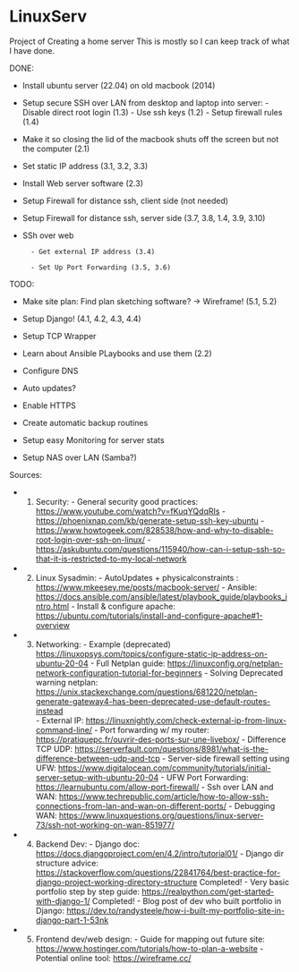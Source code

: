 # LinuxServ
Project of Creating a home server
This is mostly so I can keep track of what I have done.


DONE:

- Install ubuntu server (22.04) on old macbook (2014)

- Setup secure SSH over LAN from desktop and laptop into server:
        -  Disable direct root login (1.3)
        -  Use ssh keys (1.2)
        - Setup firewall rules (1.4)

- Make it so closing the lid of the macbook shuts off the screen but not the computer (2.1)
  
- Set static IP address (3.1, 3.2, 3.3)


- Install Web server software (2.3)

- Setup Firewall for distance ssh, client side (not needed)
  
- Setup Firewall for distance ssh, server side (3.7, 3.8, 1.4, 3.9, 3.10)

- SSh over web
  
        - Get external IP address (3.4)

        - Set Up Port Forwarding (3.5, 3.6)

TODO:

- Make site plan: Find plan sketching software? -> Wireframe! (5.1, 5.2)

- Setup Django! (4.1, 4.2, 4.3, 4.4)
  
- Setup TCP Wrapper

- Learn about Ansible PLaybooks and use them (2.2)

- Configure DNS

- Auto updates?

- Enable HTTPS

- Create automatic backup routines

- Setup easy Monitoring for server stats

- Setup NAS over LAN (Samba?)





Sources:
- 1. Security:
             -  General security good practices: https://www.youtube.com/watch?v=fKuqYQdqRIs
             -  https://phoenixnap.com/kb/generate-setup-ssh-key-ubuntu
             -  https://www.howtogeek.com/828538/how-and-why-to-disable-root-login-over-ssh-on-linux/
             -  https://askubuntu.com/questions/115940/how-can-i-setup-ssh-so-that-it-is-restricted-to-my-local-network
- 2. Linux Sysadmin:
             -  AutoUpdates + physicalconstraints : https://www.mkeesey.me/posts/macbook-server/
             -  Ansible: https://docs.ansible.com/ansible/latest/playbook_guide/playbooks_intro.html
             -  Install & configure apache: https://ubuntu.com/tutorials/install-and-configure-apache#1-overview
        
- 3. Networking:
             -  Example (deprecated) https://linuxopsys.com/topics/configure-static-ip-address-on-ubuntu-20-04
             -  Full Netplan guide: https://linuxconfig.org/netplan-network-configuration-tutorial-for-beginners
             -  Solving Deprecated warning netplan: https://unix.stackexchange.com/questions/681220/netplan-generate-gateway4-has-been-deprecated-use-default-routes-instead        
             -  External IP: https://linuxnightly.com/check-external-ip-from-linux-command-line/
             -  Port forwarding w/ my router: https://pratiquepc.fr/ouvrir-des-ports-sur-une-livebox/
             -  Difference TCP UDP: https://serverfault.com/questions/8981/what-is-the-difference-between-udp-and-tcp
             -  Server-side firewall setting using UFW: https://www.digitalocean.com/community/tutorials/initial-server-setup-with-ubuntu-20-04
             -  UFW Port Forwarding: https://learnubuntu.com/allow-port-firewall/
             -  Ssh over LAN and WAN: https://www.techrepublic.com/article/how-to-allow-ssh-connections-from-lan-and-wan-on-different-ports/
             -  Debugging WAN: https://www.linuxquestions.org/questions/linux-server-73/ssh-not-working-on-wan-851977/

- 4. Backend Dev:
             - Django doc: https://docs.djangoproject.com/en/4.2/intro/tutorial01/
             - Django dir structure advice: https://stackoverflow.com/questions/22841764/best-practice-for-django-project-working-directory-structure Completed!
	     - Very basic portfolio step by step guide: https://realpython.com/get-started-with-django-1/ Completed!
     	     - Blog post of dev who built portfolio in Django: https://dev.to/randysteele/how-i-built-my-portfolio-site-in-django-part-1-53nk

- 5. Frontend dev/web design:
  	     - Guide for mapping out future site: https://www.hostinger.com/tutorials/how-to-plan-a-website
             - Potential online tool: https://wireframe.cc/
